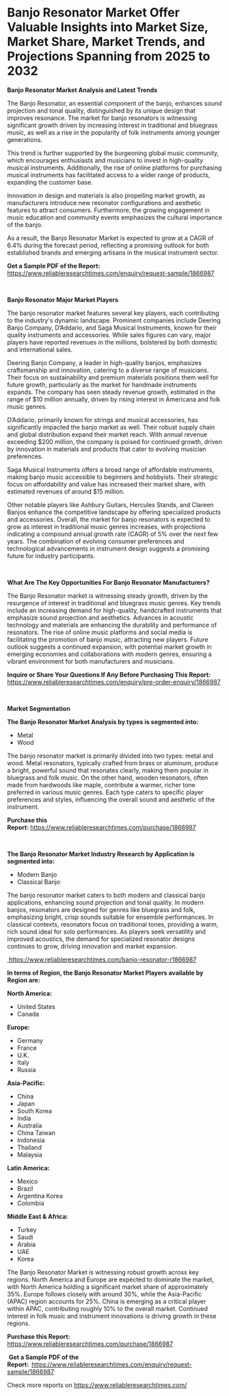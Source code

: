 <p><h1>Banjo Resonator Market Offer Valuable Insights into Market Size, Market Share, Market Trends, and Projections Spanning from 2025 to 2032</h1></p><p><strong>Banjo Resonator Market Analysis and Latest Trends</strong></p>
<p><p>The Banjo Resonator, an essential component of the banjo, enhances sound projection and tonal quality, distinguished by its unique design that improves resonance. The market for banjo resonators is witnessing significant growth driven by increasing interest in traditional and bluegrass music, as well as a rise in the popularity of folk instruments among younger generations. </p><p>This trend is further supported by the burgeoning global music community, which encourages enthusiasts and musicians to invest in high-quality musical instruments. Additionally, the rise of online platforms for purchasing musical instruments has facilitated access to a wider range of products, expanding the customer base.</p><p>Innovation in design and materials is also propelling market growth, as manufacturers introduce new resonator configurations and aesthetic features to attract consumers. Furthermore, the growing engagement in music education and community events emphasizes the cultural importance of the banjo. </p><p>As a result, the Banjo Resonator Market is expected to grow at a CAGR of 6.4% during the forecast period, reflecting a promising outlook for both established brands and emerging artisans in the musical instrument sector.</p></p>
<p><strong>Get a Sample PDF of the Report:&nbsp;</strong> <a href="https://www.reliableresearchtimes.com/enquiry/request-sample/1866987?utm_campaign=2304&utm_medium=2&utm_source=Github&utm_content=ia&utm_term=09022025&utm_id=banjo-resonator">https://www.reliableresearchtimes.com/enquiry/request-sample/1866987</a></p>
<p>&nbsp;</p>
<p><strong>Banjo Resonator Major Market Players</strong></p>
<p><p>The banjo resonator market features several key players, each contributing to the industry's dynamic landscape. Prominent companies include Deering Banjo Company, D’Addario, and Saga Musical Instruments, known for their quality instruments and accessories. While sales figures can vary, major players have reported revenues in the millions, bolstered by both domestic and international sales.</p><p>Deering Banjo Company, a leader in high-quality banjos, emphasizes craftsmanship and innovation, catering to a diverse range of musicians. Their focus on sustainability and premium materials positions them well for future growth, particularly as the market for handmade instruments expands. The company has seen steady revenue growth, estimated in the range of $10 million annually, driven by rising interest in Americana and folk music genres.</p><p>D’Addario, primarily known for strings and musical accessories, has significantly impacted the banjo market as well. Their robust supply chain and global distribution expand their market reach. With annual revenue exceeding $200 million, the company is poised for continued growth, driven by innovation in materials and products that cater to evolving musician preferences.</p><p>Saga Musical Instruments offers a broad range of affordable instruments, making banjo music accessible to beginners and hobbyists. Their strategic focus on affordability and value has increased their market share, with estimated revenues of around $15 million. </p><p>Other notable players like Ashbury Guitars, Hercules Stands, and Clareen Banjos enhance the competitive landscape by offering specialized products and accessories. Overall, the market for banjo resonators is expected to grow as interest in traditional music genres increases, with projections indicating a compound annual growth rate (CAGR) of 5% over the next few years. The combination of evolving consumer preferences and technological advancements in instrument design suggests a promising future for industry participants.</p></p>
<p>&nbsp;</p>
<p><strong>What Are The Key Opportunities For Banjo Resonator Manufacturers?</strong></p>
<p><p>The Banjo Resonator market is witnessing steady growth, driven by the resurgence of interest in traditional and bluegrass music genres. Key trends include an increasing demand for high-quality, handcrafted instruments that emphasize sound projection and aesthetics. Advances in acoustic technology and materials are enhancing the durability and performance of resonators. The rise of online music platforms and social media is facilitating the promotion of banjo music, attracting new players. Future outlook suggests a continued expansion, with potential market growth in emerging economies and collaborations with modern genres, ensuring a vibrant environment for both manufacturers and musicians.</p></p>
<p><strong>Inquire or Share Your Questions If Any Before Purchasing This Report:</strong> <a href="https://www.reliableresearchtimes.com/enquiry/pre-order-enquiry/1866987?utm_campaign=2304&utm_medium=2&utm_source=Github&utm_content=ia&utm_term=09022025&utm_id=banjo-resonator">https://www.reliableresearchtimes.com/enquiry/pre-order-enquiry/1866987</a></p>
<p>&nbsp;</p>
<p><strong>Market Segmentation</strong></p>
<p><strong>The Banjo Resonator Market Analysis by types is segmented into:</strong></p>
<p><ul><li>Metal</li><li>Wood</li></ul></p>
<p><p>The banjo resonator market is primarily divided into two types: metal and wood. Metal resonators, typically crafted from brass or aluminum, produce a bright, powerful sound that resonates clearly, making them popular in bluegrass and folk music. On the other hand, wooden resonators, often made from hardwoods like maple, contribute a warmer, richer tone preferred in various music genres. Each type caters to specific player preferences and styles, influencing the overall sound and aesthetic of the instrument.</p></p>
<p><strong>Purchase this Report:&nbsp;</strong><a href="https://www.reliableresearchtimes.com/purchase/1866987?utm_campaign=2304&utm_medium=2&utm_source=Github&utm_content=ia&utm_term=09022025&utm_id=banjo-resonator">https://www.reliableresearchtimes.com/purchase/1866987</a></p>
<p>&nbsp;</p>
<p><strong>The Banjo Resonator Market Industry Research by Application is segmented into:</strong></p>
<p><ul><li>Modern Banjo</li><li>Classical Banjo</li></ul></p>
<p><p>The banjo resonator market caters to both modern and classical banjo applications, enhancing sound projection and tonal quality. In modern banjos, resonators are designed for genres like bluegrass and folk, emphasizing bright, crisp sounds suitable for ensemble performances. In classical contexts, resonators focus on traditional tones, providing a warm, rich sound ideal for solo performances. As players seek versatility and improved acoustics, the demand for specialized resonator designs continues to grow, driving innovation and market expansion.</p></p>
<p><a href="https://www.reliableresearchtimes.com/banjo-resonator-r1866987?utm_campaign=2304&utm_medium=2&utm_source=Github&utm_content=ia&utm_term=09022025&utm_id=banjo-resonator">&nbsp;https://www.reliableresearchtimes.com/banjo-resonator-r1866987</a></p>
<p><strong>In terms of Region, the Banjo Resonator Market Players available by Region are:</strong></p>
<p>
    <p> <strong> North America: </strong>
        <ul>
            <li>United States</li>
            <li>Canada</li>
        </ul>
        </p> 
    <p> <strong> Europe: </strong>
        <ul>
            <li>Germany</li>
            <li>France</li>
            <li>U.K.</li>
            <li>Italy</li>
            <li>Russia</li>
        </ul>
        </p> 
    <p> <strong> Asia-Pacific: </strong>
        <ul>
            <li>China</li>
            <li>Japan</li>
            <li>South Korea</li>
            <li>India</li>
            <li>Australia</li>
            <li>China Taiwan</li>
            <li>Indonesia</li>
            <li>Thailand</li>
            <li>Malaysia</li>
        </ul>
        </p> 
    <p> <strong> Latin America: </strong>
        <ul>
            <li>Mexico</li>
            <li>Brazil</li>
            <li>Argentina Korea</li>
            <li>Colombia</li>
        </ul>
        </p> 
    <p> <strong> Middle East & Africa: </strong>
        <ul>
            <li>Turkey</li>
            <li>Saudi</li>
            <li>Arabia</li>
            <li>UAE</li>
            <li>Korea</li>
        </ul>
    </p>
    </p>
<p><p>The Banjo Resonator Market is witnessing robust growth across key regions. North America and Europe are expected to dominate the market, with North America holding a significant market share of approximately 35%. Europe follows closely with around 30%, while the Asia-Pacific (APAC) region accounts for 25%. China is emerging as a critical player within APAC, contributing roughly 10% to the overall market. Continued interest in folk music and instrument innovations is driving growth in these regions.</p></p>
<p><strong>Purchase this Report: </strong><a href="https://www.reliableresearchtimes.com/purchase/1866987?utm_campaign=2304&utm_medium=2&utm_source=Github&utm_content=ia&utm_term=09022025&utm_id=banjo-resonator">https://www.reliableresearchtimes.com/purchase/1866987</a></p>
<p>&nbsp;<strong>Get a Sample PDF of the Report:&nbsp;&nbsp;</strong><a href="https://www.reliableresearchtimes.com/enquiry/request-sample/1866987?utm_campaign=2304&utm_medium=2&utm_source=Github&utm_content=ia&utm_term=09022025&utm_id=banjo-resonator">https://www.reliableresearchtimes.com/enquiry/request-sample/1866987</a></p>
<p><strong></strong></p>
<p>Check more reports on <a href="https://www.reliableresearchtimes.com/?utm_campaign=2304&utm_medium=2&utm_source=Github&utm_content=ia&utm_term=09022025&utm_id=banjo-resonator">https://www.reliableresearchtimes.com/</a></p>